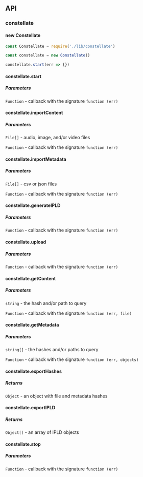 ## API

### constellate

#### new Constellate

```js
const Constellate = require('./lib/constellate')

const constellate = new Constellate()

constellate.start(err => {})
```

#### constellate.start

##### Parameters

`Function` - callback with the signature `function (err)`

#### constellate.importContent

##### Parameters

`File[]` - audio, image, and/or video files

`Function` - callback with the signature `function (err)`


#### constellate.importMetadata

##### Parameters

`File[]` - csv or json files

`Function` - callback with the signature `function (err)`

#### constellate.generateIPLD

##### Parameters

`Function` - callback with the signature `function (err)`

#### constellate.upload

##### Parameters

`Function` - callback with the signature `function (err)`

#### constellate.getContent

##### Parameters

`string` - the hash and/or path to query

`Function` - callback with the signature `function (err, file)`

#### constellate.getMetadata

##### Parameters

`string[]` - the hashes and/or paths to query

`Function` - callback with the signature `function (err, objects)`

#### constellate.exportHashes

##### Returns

`Object` - an object with file and metadata hashes

#### constellate.exportIPLD

##### Returns

`Object[]` - an array of IPLD objects

#### constellate.stop

##### Parameters

`Function` - callback with the signature `function (err)`
